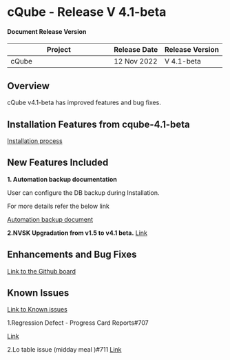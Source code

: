 # cQube - Release V 4.1-beta

#### Document Release Version

<table><thead><tr><th width="223.66666666666663">Project</th><th>Release Date</th><th>Release Version</th></tr></thead><tbody><tr><td>cQube</td><td>12 Nov 2022</td><td>V 4.1-beta</td></tr></tbody></table>

## Overview

cQube v4.1-beta has improved features and bug fixes.

## Installation Features from cqube-4.1-beta

[Installation process](https://github.com/Sunbird-cQube/cQube\_Edu/tree/cqube-v4.1-beta#readme)

## New Features Included

**1. Automation backup documentation**

User can configure the DB backup during Installation.

For more details refer the below link

[Automation backup document](https://docs.google.com/document/d/1tWbWu6p4w2Z8EyISiWLIP\_cDYAhrRvSgplV7uIFFIms/edit)

**2.NVSK Upgradation from v1.5 to v4.1 beta.** [Link](https://docs.google.com/document/d/1lxY3ZDCVrTdOXOSkQSjg2gSSYdabSolC/edit?usp=sharing\&ouid=111398008183795839322\&rtpof=true\&sd=true)

## **Enhancements and Bug Fixes**

[Link to the Github board](https://github.com/orgs/Sunbird-cQube/projects/5/views/3?filterQuery=milestone%3A%22cQube+4.1+Beta%22%2C+status%3A%22QA+Complete+%F0%9F%91%8C%F0%9F%8F%BD%22)

## **Known Issues**

[Link to Known issues](https://github.com/orgs/Sunbird-cQube/projects/5/views/5?filterQuery=milestone%3A%22cQube+4.1+Beta%22+\&sortedBy%5Bdirection%5D=asc\&sortedBy%5BcolumnId%5D=Status\&groupedBy%5BcolumnId%5D=Status)

1.Regression Defect - Progress Card Reports#707

[Link](https://github.com/Sunbird-cQube/community/issues/707)

2.Lo table issue (midday meal )#711 [Link](https://github.com/Sunbird-cQube/community/issues/711)
